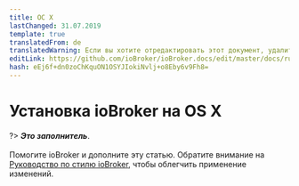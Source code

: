 ```yaml
---
title: ОС Х
lastChanged: 31.07.2019
template: true
translatedFrom: de
translatedWarning: Если вы хотите отредактировать этот документ, удалите поле «translationFrom», в противном случае этот документ будет снова автоматически переведен
editLink: https://github.com/ioBroker/ioBroker.docs/edit/master/docs/ru/install/macos.md
hash: eEj6f+dn0zoChKquON1OSYJIokiNvlj+o8Eby6v9Fh8=
---
```

# Установка ioBroker на OS X
?> ***Это заполнитель***.<br><br> Помогите ioBroker и дополните эту статью. Обратите внимание на [Руководство по стилю ioBroker](community/styleguidedoc), чтобы облегчить применение изменений.